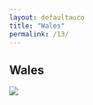 ```yaml
---
layout: defaultauco
title: "Wales"
permalink: /13/
---
```

<div class="container-0">
    <div class="container-title">
        <span class="country"><h2>Wales</h2></span>
        <div class="photo-co">
          <img src="https://www.worldatlas.com/r/w960-q80/upload/59/90/aa/ukw-01.jpg">
    </div>
</div>

<!-- partial -->
